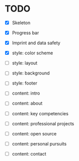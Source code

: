 # TODO

* [x] Skeleton

* [x] Progress bar

* [x] Imprint and data safety

* [x] style: color scheme

* [ ] style: layout

* [ ] style: background

* [ ] style: footer

* [ ] content: intro

* [ ] content: about

* [ ] content: key competencies

* [ ] content: professional projects

* [ ] content: open source

* [ ] content: personal pursuits

* [ ] content: contact
